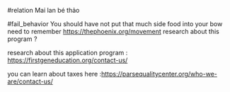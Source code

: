 #relation 
Mai lan bé thảo

#fail_behavior 
You should have not put that much side food into your bow need to remember
https://thephoenix.org/movement research about this program ? 

research about this application program : https://firstgeneducation.org/contact-us/ 

you can learn about taxes here :https://parsequalitycenter.org/who-we-are/contact-us/ 
 